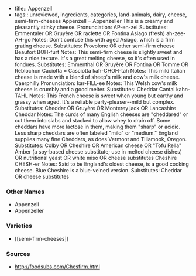 - title:: Appenzell
- tags:: unreviewed, ingredients, categories, land-animals, dairy, cheese, semi-firm-cheeses
Appenzell = Appenzeller This is a creamy and pleasantly stinky cheese. Pronunciation: AP-en-zel Substitutes: Emmentaler OR Gruyère OR raclette OR Fontina Asiago (fresh) ah-zee-AH-go Notes: Don't confuse this with aged Asiago, which is a firm grating cheese. Substitutes: Provolone OR other semi-firm cheese Beaufort BOH-furt Notes: This semi-firm cheese is slightly sweet and has a nice texture. It's a great melting cheese, so it's often used in fondues. Substitutes: Emmenthal OR Gruyère OR Fontina OR Tomme OR Reblochon Caciotta = Casciotta kah-CHOH-tah Notes: This mild Italian cheese is made with a blend of sheep's milk and cow's milk cheese. Caerphilly Pronunciation: kar-FILL-ee Notes: This Welsh cow's milk cheese is crumbly and a good melter. Substitutes: Cheddar Cantal kahn-TAHL Notes: This French cheese is sweet when young but earthy and grassy when aged. It's a reliable party-pleaser--mild but complex. Substitutes: Cheddar OR Gruyère OR Monterey jack OR Lancashire Cheddar Notes: The curds of many English cheeses are "cheddared" or cut them into slabs and stacked to allow whey to drain off. Some cheddars have more lactose in them, making them "sharp" or acidic. Less sharp cheddars are often labeled "mild" or "medium." England supplies many fine Cheddars, as does Vermont and Tillamook, Oregon. Substitutes: Colby OR Cheshire OR American cheese OR "Tofu Rella" Amber (a soy-based cheese substitute; use in melted cheese dishes) OR nutritional yeast OR white miso OR cheese substitutes Cheshire CHESH-er Notes: Said to be England's oldest cheese, is a good cooking cheese. Blue Cheshire is a blue-veined version. Substitutes: Cheddar OR cheese substitutes

### Other Names

* Appenzell
* Appenzeller

### Varieties

* [[semi-firm-cheeses]]

### Sources
* http://foodsubs.com/Chesfirm.html

